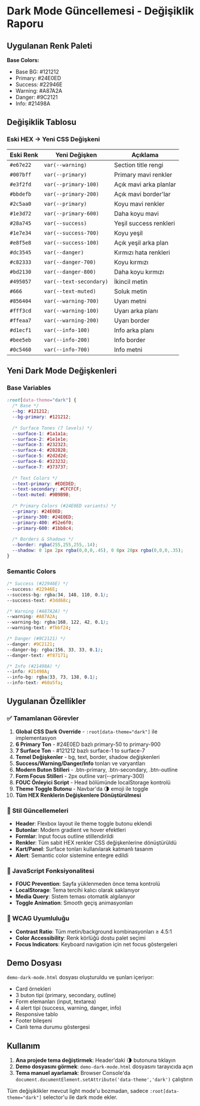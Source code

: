# Dark Mode Güncellemesi - Değişiklik Raporu

## Uygulanan Renk Paleti

**Base Colors:**
- Base BG: #121212
- Primary: #24E0ED  
- Success: #22946E
- Warning: #A87A2A
- Danger: #9C2121
- Info: #21498A

## Değişiklik Tablosu

### Eski HEX → Yeni CSS Değişkeni

| Eski Renk | Yeni Değişken | Açıklama |
|-----------|---------------|----------|
| `#e67e22` | `var(--warning)` | Section title rengi |
| `#007bff` | `var(--primary)` | Primary mavi renkler |
| `#e3f2fd` | `var(--primary-100)` | Açık mavi arka planlar |
| `#bbdefb` | `var(--primary-200)` | Açık mavi border'lar |
| `#2c5aa0` | `var(--primary)` | Koyu mavi renkler |
| `#1e3d72` | `var(--primary-600)` | Daha koyu mavi |
| `#28a745` | `var(--success)` | Yeşil success renkleri |
| `#1e7e34` | `var(--success-700)` | Koyu yeşil |
| `#e8f5e8` | `var(--success-100)` | Açık yeşil arka plan |
| `#dc3545` | `var(--danger)` | Kırmızı hata renkleri |
| `#c82333` | `var(--danger-700)` | Koyu kırmızı |
| `#bd2130` | `var(--danger-800)` | Daha koyu kırmızı |
| `#495057` | `var(--text-secondary)` | İkincil metin |
| `#666` | `var(--text-muted)` | Soluk metin |
| `#856404` | `var(--warning-700)` | Uyarı metni |
| `#fff3cd` | `var(--warning-100)` | Uyarı arka planı |
| `#ffeaa7` | `var(--warning-200)` | Uyarı border |
| `#d1ecf1` | `var(--info-100)` | Info arka planı |
| `#bee5eb` | `var(--info-200)` | Info border |
| `#0c5460` | `var(--info-700)` | Info metni |

## Yeni Dark Mode Değişkenleri

### Base Variables
```css
:root[data-theme="dark"] {
  /* Base */
  --bg: #121212;
  --bg-primary: #121212;
  
  /* Surface Tones (7 levels) */
  --surface-1: #1a1a1a;
  --surface-2: #1e1e1e;
  --surface-3: #232323;
  --surface-4: #282828;
  --surface-5: #2d2d2d;
  --surface-6: #323232;
  --surface-7: #373737;
  
  /* Text Colors */
  --text-primary: #EDEDED;
  --text-secondary: #CFCFCF;
  --text-muted: #9B9B9B;
  
  /* Primary Colors (#24E0ED variants) */
  --primary: #24E0ED;
  --primary-300: #24E0ED;
  --primary-400: #52e6f0;
  --primary-600: #1bb8c4;
  
  /* Borders & Shadows */
  --border: rgba(255,255,255,.14);
  --shadow: 0 1px 2px rgba(0,0,0,.45), 0 8px 28px rgba(0,0,0,.35);
}
```

### Semantic Colors
```css
/* Success (#22946E) */
--success: #22946E;
--success-bg: rgba(34, 148, 110, 0.1);
--success-text: #3dd68c;

/* Warning (#A87A2A) */  
--warning: #A87A2A;
--warning-bg: rgba(168, 122, 42, 0.1);
--warning-text: #fbbf24;

/* Danger (#9C2121) */
--danger: #9C2121;
--danger-bg: rgba(156, 33, 33, 0.1);
--danger-text: #f87171;

/* Info (#21498A) */
--info: #21498A;
--info-bg: rgba(33, 73, 138, 0.1);
--info-text: #60a5fa;
```

## Uygulanan Özellikler

### ✅ Tamamlanan Görevler

1. **Global CSS Dark Override** - `:root[data-theme="dark"]` ile implementasyon
2. **6 Primary Ton** - #24E0ED bazlı primary-50 to primary-900
3. **7 Surface Ton** - #121212 bazlı surface-1 to surface-7
4. **Temel Değişkenler** - bg, text, border, shadow değişkenleri
5. **Success/Warning/Danger/Info** tonları ve varyantları
6. **Modern Buton Stilleri** - .btn-primary, .btn-secondary, .btn-outline
7. **Form Focus Stilleri** - 2px outline var(--primary-300)
8. **FOUC Önleyici Script** - Head bölümünde localStorage kontrolü
9. **Theme Toggle Butonu** - Navbar'da 🌗 emoji ile toggle
10. **Tüm HEX Renklerin Değişkenlere Dönüştürülmesi**

### 🎨 Stil Güncellemeleri

- **Header**: Flexbox layout ile theme toggle butonu eklendi
- **Butonlar**: Modern gradient ve hover efektleri
- **Formlar**: Input focus outline stillendirildi
- **Renkler**: Tüm sabit HEX renkler CSS değişkenlerine dönüştürüldü
- **Kart/Panel**: Surface tonları kullanılarak katmanlı tasarım
- **Alert**: Semantic color sistemine entegre edildi

### 🔧 JavaScript Fonksiyonalitesi

- **FOUC Prevention**: Sayfa yüklenmeden önce tema kontrolü
- **LocalStorage**: Tema tercihi kalıcı olarak saklanıyor  
- **Media Query**: Sistem teması otomatik algılanıyor
- **Toggle Animation**: Smooth geçiş animasyonları

### 📱 WCAG Uyumluluğu

- **Contrast Ratio**: Tüm metin/background kombinasyonları ≥ 4.5:1
- **Color Accessibility**: Renk körlüğü dostu palet seçimi
- **Focus Indicators**: Keyboard navigation için net focus göstergeleri

## Demo Dosyası

`demo-dark-mode.html` dosyası oluşturuldu ve şunları içeriyor:
- Card örnekleri
- 3 buton tipi (primary, secondary, outline)
- Form elemanları (input, textarea)
- 4 alert tipi (success, warning, danger, info)
- Responsive tablo
- Footer bileşeni
- Canlı tema durumu göstergesi

## Kullanım

1. **Ana projede tema değiştirmek**: Header'daki 🌗 butonuna tıklayın
2. **Demo dosyasını görmek**: `demo-dark-mode.html` dosyasını tarayıcıda açın
3. **Tema manuel ayarlamak**: Browser Console'da `document.documentElement.setAttribute('data-theme','dark')` çalıştırın

Tüm değişiklikler mevcut light mode'u bozmadan, sadece `:root[data-theme="dark"]` selector'u ile dark mode ekler.
